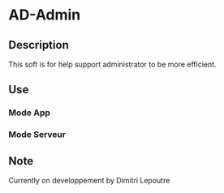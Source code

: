 # AD-Admin

## Description
This soft is for help support administrator to be more efficient.

## Use

### Mode App

### Mode Serveur

## Note
Currently on developpement by Dimitri Lepoutre